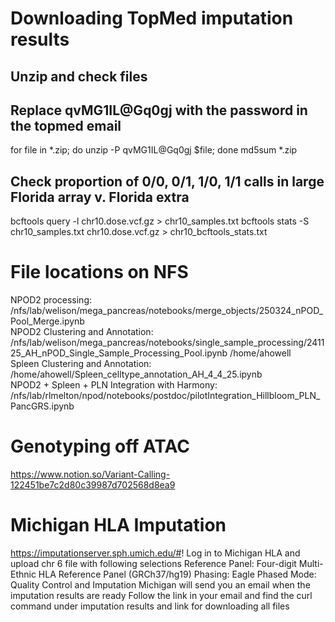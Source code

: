 # Downloading TopMed imputation results
## Unzip and check files
## Replace qvMG1IL@Gq0gj with the password in the topmed email
for file in *.zip; do unzip -P qvMG1IL@Gq0gj $file; done
md5sum *.zip

## Check proportion of 0/0, 0/1, 1/0, 1/1 calls in large Florida array v. Florida extra
bcftools query -l chr10.dose.vcf.gz > chr10_samples.txt
bcftools stats -S chr10_samples.txt chr10.dose.vcf.gz > chr10_bcftools_stats.txt

# File locations on NFS
NPOD2 processing: /nfs/lab/welison/mega_pancreas/notebooks/merge_objects/250324_nPOD_Pool_Merge.ipynb <br /> 
NPOD2 Clustering and Annotation: /nfs/lab/welison/mega_pancreas/notebooks/single_sample_processing/241125_AH_nPOD_Single_Sample_Processing_Pool.ipynb
/home/ahowell <br /> 
Spleen Clustering and Annotation: /home/ahowell/Spleen_celltype_annotation_AH_4_4_25.ipynb <br /> 
NPOD2 + Spleen + PLN Integration with Harmony: /nfs/lab/rlmelton/npod/notebooks/postdoc/pilotIntegration_Hillbloom_PLN_PancGRS.ipynb <br />

# Genotyping off ATAC
https://www.notion.so/Variant-Calling-122451be7c2d80c39987d702568d8ea9 

# Michigan HLA Imputation
https://imputationserver.sph.umich.edu/#! 
Log in to Michigan HLA and upload chr 6 file with following selections
Reference Panel: Four-digit Multi-Ethnic HLA Reference Panel (GRCh37/hg19)
Phasing: Eagle Phased
Mode: Quality Control and Imputation
Michigan will send you an email when the imputation results are ready
Follow the link in your email and find the curl command under imputation results and link for downloading all files

